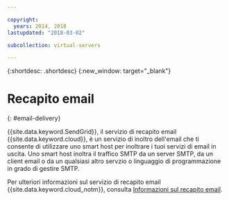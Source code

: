 ```yaml
---

copyright:
  years: 2014, 2018
lastupdated: "2018-03-02"

subcollection: virtual-servers

---
```


{:shortdesc: .shortdesc}
{:new_window: target="_blank"}

# Recapito email
{: #email-delivery}

{{site.data.keyword.SendGrid}}, il servizio di recapito email {{site.data.keyword.cloud}}, è un servizio di inoltro dell'email che ti consente di utilizzare uno smart host per inoltrare i tuoi servizi di email in uscita. Uno smart host inoltra il traffico SMTP da un server SMTP, da un client email o da un qualsiasi altro servzio o linguaggio di programmazione in grado di gestire SMTP.

Per ulteriori informazioni sul servizio di recapito email {{site.data.keyword.cloud_notm}}, consulta [Informazioni sul recapito email](/docs/infrastructure/email-delivery?topic=email-delivery-getting-started-tutorial).
